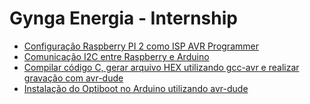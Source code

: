 # Gynga Energia - Internship 

- [Configuração Raspberry PI 2 como ISP AVR Programmer](https://github.com/Bianorz/gynga/blob/master/tarefas/prog_rasp_avr_isp.md) <br />
- [Comunicação I2C entre Raspberry e Arduino](https://github.com/Bianorz/gynga/blob/master/tarefas/comun_i2c_rasp_ard.md) <br />
- [Compilar código C, gerar arquivo HEX utilizando gcc-avr e realizar gravação com avr-dude](https://github.com/Bianorz/gynga/blob/master/tarefas/comp_c_hex.md) <br />
- [Instalação do Optiboot no Arduino utilizando avr-dude](https://github.com/Bianorz/gynga/blob/master/tarefas/install_bootloader.md) <br />
